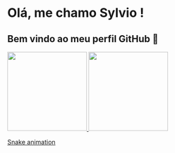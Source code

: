 # Olá, me chamo Sylvio ! 
## Bem vindo ao meu perfil GitHub 👋

<div>
  <a href="https://github.com/Sylvio-Cezar">
  <img loading="lazy" height="180em" src="https://github-readme-stats.vercel.app/api/top-langs/?username=Sylvio-Cezar&layout=compact&langs_count=7&theme=dracula"/>
  <img loading="lazy" height="180em" src="https://github-readme-stats.vercel.app/api?username=Sylvio-Cezar&show_icons=true&theme=dracula&include_all_commits=true&count_private=true"/>
</div>

[Snake animation](https://github.com/Sylvio-Cezar/Sylvio-Cezar/blob/output/github-contribution-grid-snake.svg)
